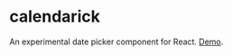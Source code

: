 # calendarick
An experimental date picker component for React. [Demo](https://vladimirze.github.io/calendarick/).
